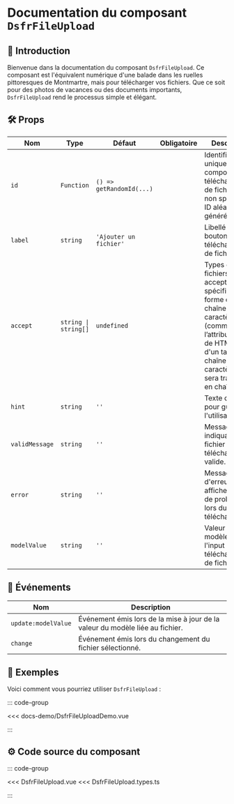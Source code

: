# Documentation du composant `DsfrFileUpload`

## 🌟 Introduction

Bienvenue dans la documentation du composant `DsfrFileUpload`. Ce composant est l'équivalent numérique d'une balade dans les ruelles pittoresques de Montmartre, mais pour télécharger vos fichiers. Que ce soit pour des photos de vacances ou des documents importants, `DsfrFileUpload` rend le processus simple et élégant.

## 🛠️ Props

| Nom            | Type        | Défaut                  | Obligatoire   | Description                                                    |
|----------------|-------------|-------------------------|---------------|----------------------------------------------------------------|
| `id`           | `Function`  | `() => getRandomId(...)`|               | Identifiant unique pour le composant de téléchargement de fichier. Si non spécifié, un ID aléatoire est généré.    |
| `label`        | `string`    | `'Ajouter un fichier'`  |               | Libellé pour le bouton de téléchargement de fichier.          |
| `accept`       | `string \| string[]`  | `undefined`   |               | Types de fichiers acceptés, spécifiés sous forme de chaîne de caractères (comme l’attribut `accept` de HTML) ou d'un tableau de chaînes de caractères (qui sera transformé en chaîne).   |
| `hint`         | `string`    | `''`                    |               | Texte d'indice pour guider l'utilisateur.                    |
| `validMessage` | `string`    | `''`                    |               | Message indiquant que le fichier téléchargé est valide.       |
| `error`        | `string`    | `''`                    |               | Message d'erreur à afficher en cas de problème lors du téléchargement. |
| `modelValue`   | `string`    | `''`                    |               | Valeur liée au modèle de l'input de téléchargement de fichier.|

## 📡 Événements

| Nom                | Description                                                                        |
|--------------------|------------------------------------------------------------------------------------|
| `update:modelValue`| Événement émis lors de la mise à jour de la valeur du modèle liée au fichier.      |
| `change`           | Événement émis lors du changement du fichier sélectionné.                           |

## 📝 Exemples

Voici comment vous pourriez utiliser `DsfrFileUpload` :

::: code-group

<Story data-title="Démo" min-h="300px">
  <DsfrFileUploadDemo />
</Story>

<<< docs-demo/DsfrFileUploadDemo.vue

:::

## ⚙️ Code source du composant

::: code-group

<<< DsfrFileUpload.vue
<<< DsfrFileUpload.types.ts

:::

<script setup lang="ts">
import DsfrFileUploadDemo from './docs-demo/DsfrFileUploadDemo.vue'
</script>
